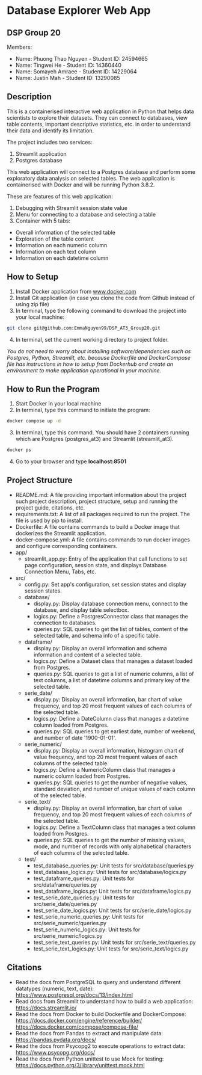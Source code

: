 # Database Explorer Web App

## DSP Group 20

Members:

- Name: Phuong Thao Nguyen - Student ID: 24594665
- Name: Tingwei He - Student ID: 14360440
- Name: Somayeh Amraee - Student ID: 14229064
- Name: Justin Mah - Student ID: 13290085

## Description

This is a containerised interactive web application in Python that helps data scientists to explore their datasets. They can connect to databases, view table contents, important descriptive statistics, etc. in order to understand their data and identify its limitation.

The project includes two services:

1. Streamlit application
2. Postgres database

This web application will connect to a Postgres database and perform some exploratory data analysis on selected tables. The web application is containerised with Docker and will be running Python 3.8.2.

These are features of this web application:

1. Debugging with Streamlit session state value
2. Menu for connecting to a database and selecting a table
3. Container with 5 tabs:

- Overall information of the selected table
- Exploration of the table content
- Information on each numeric column
- Information on each text column
- Information on each datetime column

## How to Setup

1. Install Docker application from www.docker.com
2. Install Git application (in case you clone the code from Github instead of using zip file)
3. In terminal, type the following command to download the project into your local machine:

```bash
git clone git@github.com:EmmaNguyen99/DSP_AT3_Group20.git
```

4. In terminal, set the current working directory to project folder.

_You do not need to worry about installing software/dependencies such as Postgres, Python, Streamlit, etc. because Dockerfile and DockerCompose file has instructions in how to setup from Dockerhub and create an environment to make application operational in your machine._

## How to Run the Program

1. Start Docker in your local machine
2. In terminal, type this command to initiate the program:

```bash
docker compose up -d
```

3. In terminal, type this command. You should have 2 containers running which are Postgres (postgres_at3) and Streamlit (streamlit_at3).

```bash
docker ps
```

4. Go to your browser and type **localhost:8501**

## Project Structure

- README.md: A file providing important information about the project such project description, project structure, setup and running the project guide, citations, etc.
- requirements.txt: A list of all packages required to run the project. The file is used by pip to install.
- Dockerfile: A file contains commands to build a Docker image that dockerizes the Streamlit application.
- docker-compose.yml: A file contains commands to run docker images and configure corresponding containers.
- app/
  - streamlit_app.py: Entry of the application that call functions to set page configuration, session state, and displays Database Connection Menu, Tabs, etc.
- src/
  - config.py: Set app's configuration, set session states and display session states.
  - database/
    - display.py: Display database connection menu, connect to the database, and display table selectbox.
    - logics.py: Define a PostgresConnector class that manages the connection to databases.
    - queries.py: SQL queries to get the list of tables, content of the selected table, and schema info of a specific table.
  - dataframe/
    - display.py: Display an overall information and schema information and content of a selected table.
    - logics.py: Define a Dataset class that manages a dataset loaded from Postgres.
    - queries.py: SQL queries to get a list of numeric columns, a list of text columns, a list of datetime columns and primary key of the selected table.
  - serie_date/
    - display.py: Display an overall information, bar chart of value frequency, and top 20 most frequent values of each columns of the selected table.
    - logics.py: Define a DateColumn class that manages a datetime column loaded from Postgres.
    - queries.py: SQL queries to get earliest date, number of weekend, and number of date '1900-01-01'.
  - serie_numeric/
    - display.py: Display an overall information, histogram chart of value frequency, and top 20 most frequent values of each columns of the selected table.
    - logics.py: Define a NumericColumn class that manages a numeric column loaded from Postgres.
    - queries.py: SQL queries to get the number of negative values, standard deviation, and number of unique values of each column of the selected table.
  - serie_text/
    - display.py: Display an overall information, bar chart of value frequency, and top 20 most frequent values of each columns of the selected table.
    - logics.py: Define a TextColumn class that manages a text column loaded from Postgres.
    - queries.py: SQL queries to get the number of missing values, mode, and number of records with only alphabetical characters of each columns of the selected table.
  - test/
    - test_database_queries.py: Unit tests for src/database/queries.py
    - test_database_logics.py: Unit tests for src/database/logics.py
    - test_dataframe_queries.py: Unit tests for src/dataframe/queries.py
    - test_dataframe_logics.py: Unit tests for src/dataframe/logics.py
    - test_serie_date_queries.py: Unit tests for src/serie_date/queries.py
    - test_serie_date_logics.py: Unit tests for src/serie_date/logics.py
    - test_serie_numeric_queries.py: Unit tests for src/serie_numeric/queries.py
    - test_serie_numeric_logics.py: Unit tests for src/serie_numeric/logics.py
    - test_serie_text_queries.py: Unit tests for src/serie_text/queries.py
    - test_serie_text_logics.py: Unit tests for src/serie_text/logics.py

## Citations

- Read the docs from PostgreSQL to query and understand different datatypes (numeric, text, date):
  https://www.postgresql.org/docs/13/index.html
- Read docs from Streamlit to understand how to build a web application:
  https://docs.streamlit.io/
- Read the docs from Docker to build Dockerfile and DockerCompose:
  https://docs.docker.com/engine/reference/builder/
  https://docs.docker.com/compose/compose-file/
- Read the docs from Pandas to extract and manipulate data:
  https://pandas.pydata.org/docs/
- Read the docs from Psycopg2 to execute operations to extract data:
  https://www.psycopg.org/docs/
- Read the docs from Python unittest to use Mock for testing:
  https://docs.python.org/3/library/unittest.mock.html
